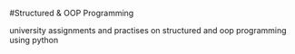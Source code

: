 #Structured & OOP Programming

university assignments and practises on structured and oop programming using python
